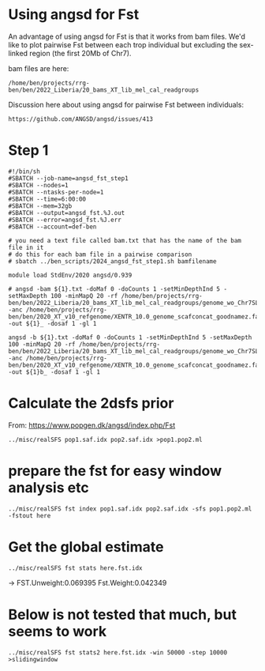 # Using angsd for Fst

An advantage of using angsd for Fst is that it works from bam files. We'd like to plot pairwise Fst between each trop individual but excluding the sex-linked region (the first 20Mb of Chr7).

bam files are here:
```
/home/ben/projects/rrg-ben/ben/2022_Liberia/20_bams_XT_lib_mel_cal_readgroups
```
Discussion here about using angsd for pairwise Fst between individuals:
```
https://github.com/ANGSD/angsd/issues/413
```


# Step 1
```
#!/bin/sh
#SBATCH --job-name=angsd_fst_step1
#SBATCH --nodes=1
#SBATCH --ntasks-per-node=1
#SBATCH --time=6:00:00
#SBATCH --mem=32gb
#SBATCH --output=angsd_fst.%J.out
#SBATCH --error=angsd_fst.%J.err
#SBATCH --account=def-ben

# you need a text file called bam.txt that has the name of the bam file in it
# do this for each bam file in a pairwise comparison
# sbatch ../ben_scripts/2024_angsd_fst_step1.sh bamfilename

module load StdEnv/2020 angsd/0.939

# angsd -bam ${1}.txt -doMaf 0 -doCounts 1 -setMinDepthInd 5 -setMaxDepth 100 -minMapQ 20 -rf /home/ben/projects/rrg-ben/ben/2022_Liberia/20_bams_XT_lib_mel_cal_readgroups/genome_wo_Chr7SL.bed -anc /home/ben/projects/rrg-ben/ben/2020_XT_v10_refgenome/XENTR_10.0_genome_scafconcat_goodnamez.fasta -out ${1}_ -dosaf 1 -gl 1

angsd -b ${1}.txt -doMaf 0 -doCounts 1 -setMinDepthInd 5 -setMaxDepth 100 -minMapQ 20 -rf /home/ben/projects/rrg-ben/ben/2022_Liberia/20_bams_XT_lib_mel_cal_readgroups/genome_wo_Chr7SL.bed -anc /home/ben/projects/rrg-ben/ben/2020_XT_v10_refgenome/XENTR_10.0_genome_scafconcat_goodnamez.fasta -out ${1}b_ -dosaf 1 -gl 1
```
# Calculate the 2dsfs prior 
From: https://www.popgen.dk/angsd/index.php/Fst
```
../misc/realSFS pop1.saf.idx pop2.saf.idx >pop1.pop2.ml
```

# prepare the fst for easy window analysis etc
```
../misc/realSFS fst index pop1.saf.idx pop2.saf.idx -sfs pop1.pop2.ml -fstout here
```
# Get the global estimate
```
../misc/realSFS fst stats here.fst.idx
```
-> FST.Unweight:0.069395 Fst.Weight:0.042349

# Below is not tested that much, but seems to work
```
../misc/realSFS fst stats2 here.fst.idx -win 50000 -step 10000 >slidingwindow
```
